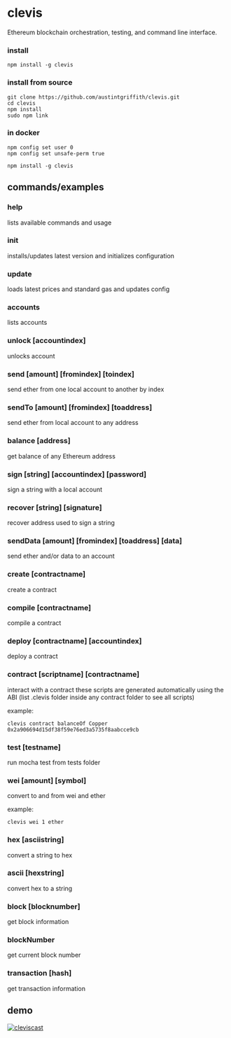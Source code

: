 # clevis

Ethereum blockchain orchestration, testing, and command line interface.

### install
```
npm install -g clevis
```

### install from source
```
git clone https://github.com/austintgriffith/clevis.git
cd clevis
npm install
sudo npm link
```


### in docker
```
npm config set user 0
npm config set unsafe-perm true
```

```
npm install -g clevis
```

## commands/examples

### help
lists available commands and usage

### init
installs/updates latest version and initializes configuration

### update
loads latest prices and standard gas and updates config

### accounts
lists accounts

### unlock [accountindex]
unlocks account

### send [amount] [fromindex] [toindex]
send ether from one local account to another by index

### sendTo [amount] [fromindex] [toaddress]
send ether from local account to any address

### balance [address]
get balance of any Ethereum address

### sign [string] [accountindex] [password]
sign a string with a local account

### recover [string] [signature]
recover address used to sign a string

### sendData [amount] [fromindex] [toaddress] [data]
send ether and/or data to an account

### create [contractname]
create a contract

### compile [contractname]
compile a contract

### deploy [contractname] [accountindex]
deploy a contract

### contract [scriptname] [contractname]
interact with a contract
these scripts are generated automatically using the ABI
(list .clevis folder inside any contract folder to see all scripts)

example:
```
clevis contract balanceOf Copper 0x2a906694d15df38f59e76ed3a5735f8aabcce9cb
```

### test [testname]
run mocha test from tests folder

### wei [amount] [symbol]
convert to and from wei and ether

example:
```
clevis wei 1 ether
```

### hex [asciistring]
convert a string to hex

### ascii [hexstring]
convert hex to a string

### block [blocknumber]
get block information

### blockNumber
get current block number

### transaction [hash]
get transaction information

## demo

[![cleviscast](http://s3.amazonaws.com/atgpub/clevispreview2.png)](http://s3.amazonaws.com/atgpub/clevis.mp4)
